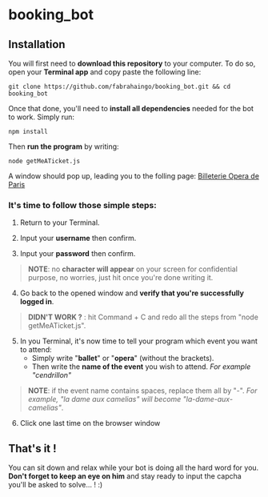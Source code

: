 # booking_bot

## Installation

You will first need to **download this repository** to your computer.
To do so, open your **Terminal app** and copy paste the following line:
```
git clone https://github.com/fabrahaingo/booking_bot.git && cd booking_bot
```

Once that done, you'll need to **install all dependencies** needed for the bot to work.
Simply run:
```
npm install
```

Then **run the program** by writing:
```
node getMeATicket.js
```

A window should pop up, leading you to the folling page: [Billeterie Opera de Paris](https://billetterie.operadeparis.fr/account/login)

### It's time to follow those simple steps:

1. Return to your Terminal.

2. Input your **username** then confirm.

3. Input your **password** then confirm. 
> **NOTE**: no **character will appear** on your screen for confidential purpose, no worries, just hit <Enter> once you're done writing it.

4. Go back to the opened window and **verify that you're successfully logged in**. 
> **DIDN'T WORK ?** : hit Command + C and redo all the steps from "node getMeATicket.js".

5. In you Terminal, it's now time to tell your program which event you want to attend:
	- Simply write "**ballet**" or "**opera**" (without the brackets).
	- Then write the **name of the event** you wish to attend.
	*For example "cendrillon"*
> **NOTE**: if the event name contains spaces, replace them all by "-".
*For example, "la dame aux camelias" will become "la-dame-aux-camelias"*.

6. Click one last time on the browser window

## That's it !

You can sit down and relax while your bot is doing all the hard word for you.
**Don't forget to keep an eye on him** and stay ready to input the capcha you'll be asked to solve... ! :)

